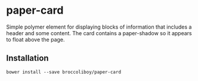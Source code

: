 # paper-card

Simple polymer element for displaying blocks of information that includes a header and some content. The card contains a
paper-shadow so it appears to float above the page.

## Installation

`bower install --save broccoliboy/paper-card`
